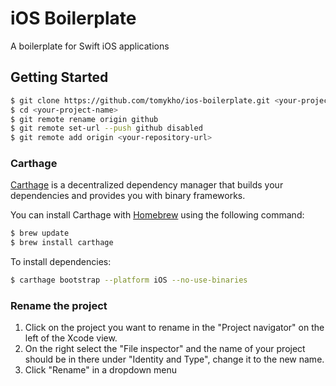 # iOS Boilerplate

A boilerplate for Swift iOS applications

## Getting Started

```bash
$ git clone https://github.com/tomykho/ios-boilerplate.git <your-project-name>
$ cd <your-project-name>
$ git remote rename origin github
$ git remote set-url --push github disabled
$ git remote add origin <your-repository-url>

```

### Carthage

[Carthage](https://github.com/Carthage/Carthage) is a decentralized dependency manager that builds your dependencies and provides you with binary frameworks.

You can install Carthage with [Homebrew](http://brew.sh/) using the following command:

```bash
$ brew update
$ brew install carthage
```

To install dependencies:

```bash
$ carthage bootstrap --platform iOS --no-use-binaries
```

### Rename the project
1. Click on the project you want to rename in the "Project navigator" on the left of the Xcode view.
2. On the right select the "File inspector" and the name of your project should be in there under "Identity and Type", change it to the new name.
3. Click "Rename" in a dropdown menu
